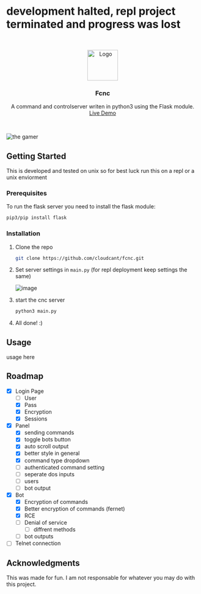 # development halted, repl project terminated and progress was lost
<a name="readme-top"></a>
<br />
<div align="center">
  <a href="https://github.com/cloudcant/pyCNC/">
    <img src="https://user-images.githubusercontent.com/66269103/220436048-cf5c617b-3f09-40f7-bc10-dd055e60b520.png" alt="Logo" width="80" height="80">
  </a>
  <h3 align="center">Fcnc</h3>

  <p align="center">
    A command and controlserver writen in python3 using the Flask module. <a href="https://replit.com/@cloudcant/fcnc">Live Demo</a>
    <br />
  </p>
</div>
 <br />
 
![the gamer](https://user-images.githubusercontent.com/66269103/221206842-92389c30-819f-4c96-ba9b-e920551eee1d.png)

## Getting Started

This is developed and tested on unix so for best luck run this on a repl or a unix enviorment

### Prerequisites

To run the flask server you need to install the flask module: 
  ```sh
  pip3/pip install flask
  ```

### Installation


1. Clone the repo
   ```sh
   git clone https://github.com/cloudcant/fcnc.git
   ```
2. Set server settings in ```main.py``` (for repl deployment keep settings the same)

    ![image](https://user-images.githubusercontent.com/66269103/220188881-6eec179c-4ee9-4041-9679-30da36a05abd.png)

4. start the cnc server
   ```sh
   python3 main.py 
   ```
5. All done! :)

## Usage

usage here


<!-- ROADMAP -->
## Roadmap

- [X] Login Page
  - [ ] User
  - [X] Pass
  - [X] Encryption
  - [X] Sessions
  
- [x] Panel
  - [X] sending commands
  - [X] toggle bots button
  - [X] auto scroll output
  - [X] better style in general
  - [X] command type dropdown
  - [ ] authenticated command setting
  - [ ] seperate dos inputs
  - [ ] users
  - [ ] bot output 
  
- [X] Bot
  - [X] Encryption of commands
  - [X] Better encryption of commands (fernet)
  - [X] RCE
  - [ ] Denial of service
    - [ ] diffrent methods
  - [ ] bot outputs
  
- [ ] Telnet connection

## Acknowledgments

This was made for fun. I am not responsable for whatever you may do with this project.

